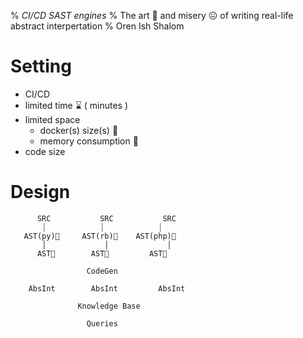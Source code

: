 % *CI/CD SAST engines*
% The art 🎨 and misery 😖 of writing real-life abstract interpertation
% Oren Ish Shalom

# Setting

- CI/CD
- limited time ⌛ ( minutes )
- limited space
  * docker(s) size(s) 🐳
  * memory consumption 💾
- code size

# Design

```
      SRC           SRC           SRC
       ┊            ┊            ┊
   AST(py)🌴     AST(rb)🌳    AST(php)🌵
       │             │             │
      AST🎄        AST🎄         AST🎄

                 CodeGen

    AbsInt        AbsInt         AbsInt

               Knowledge Base

                 Queries      
```